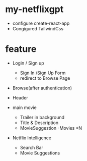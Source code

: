 # my-netflixgpt

- configure create-react-app
- Congigured TailwindCss


# feature
- Login / Sign up
  - Sign In /Sign Up Form
  - redirect to Browse Page
-  Browse(after authentication)
  - Header
  - main movie
     -  Trailer in background
     - Title  & Description
     - MovieSuggestion
        -Movies *N

- Netflix Intelligence
   - Search Bar
   - Movie Suggestions
